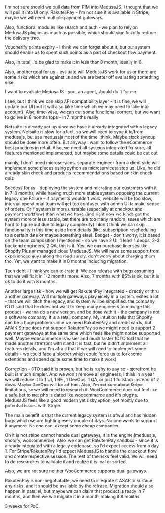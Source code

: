 I'm not sure should we pull data from PIM into MedusaJS. I thought that we will pull it into UI only.
RakutenPay - I'm not sure it is available in Stripe, maybe we will need multiple payment gateways.

Also, functional modules like search and auth - we plan to rely on MedusaJS plugins as much as possible, which should significantly reduce the delivery time.

Voucherify points expiry - I think we can forget about it, but our system should enable us to spent such points as a part of checkout flow payment.

Also, in total, I'd be glad to make it in less than 8 month, ideally in 6.



Also, another goal for us - evaluate will MedusaJS work for us or there are some risks which are against us and we are better off evaluating something else.

I want to evaluate MedusaJS - you, an agent, should do it for me.

I see, but I think we can skip API compatibility layer - it is fine, we will update our
  UI (but it will also take time which we may need to take into account). Also, time-wise,
  we can cut some functional corners, but we want to go ive in 8 months tops - in 7 mpnths
  really 

Netsuite is already set up since we have it already integrated with a legacy system. 
Netsuite is slow for a fact, so we will need to sync it to/from medusajs, but use 
medusajs most of the time I think. Maybe stock syncup should be done more often. But 
anyway I want to follow the eCommerce best practices in retail. Also, we need all systems
 integrated for sure, all features mentioned implemented, but maybe some details could be
 cut out 


 mainly, I don't need microservices. separate engineer from a client side will implement
 some pieces using python as microservices: step up. Like, he did already skin check and 
products recommendations based on skin check quiz 


Success for us - deploying the system and migrating our customers with it in 7-8 months, while having much more stable system opposing the current legacy one
Failure - if payments wouldn't work, website will be too slow, internal operational team will get too confused with admin UI to make sense of orders. Or if system is more unstable (especially at checkout and payment workflow) than what we have (and right now we kinda got the system more or less stable, but there are too many random issues which are hard to figure out due to legacy complexity)
I don't think we can skip functionality in this time aside from details (like, subscription rescheduling to a certain date or maybe something else).
Budget - don't worry, it is based on the team composition I mentioned - so we have 2 UI, 1 lead, 1 deops, 2-3 backend engineers, 2 QA, this is it. Yes, we can purchase licenses like Shopify Plus or managed cloud MedusaJS. We will have some support from experienced guys along the road surely, don't worry about charging them tho. Yet, we want to make it in 8 months including migration.

Tech debt - I think we can tolerate it. We can release with bugs assuming that we will fix it in 1-2 months more.
Also, 7 months with 85% is ok, but it is ok to do it with 8 months.



Another large risk - how we will get RakutenPay integrated - directly or thru another gateway. Will multiple gateways play nicely in a system. exites a lot - that we will ditch the legacy, and system will be simplified. the company CTO said that he does not want to keep many engineers to manage this product - wanna do a new version, and be done with it - the company is not a software company, it is a retail company. My intuition tells that Shopify can be a huge problem since we need RakutenPay and credit cards, but AFAIK Stripe does not support RakutenPay so we might need to support 2 payment gateways at the same time which feels like might not be supported well. Maybe woocommerce is easier and much faster (CTO told that he made another strefront with it and it is fast, but he didn't implement all features details, and I'm afraid that if we will need to implement some details - we could face a blocker which could force us to fork some extentions and spend quite some time to make it work)

Correction - CTO said it is proven, but he is rushy to say so - storefront he built is much simpler. And we won't remove all engineers, I think in a year we will reduce it to 1 UI, 1 BE , 1 DevOps, 1 QA, or just 1 fullstack instead of 2 devs. Maybe DevOps will be ad-hoc. Also, I'm not sure about Stripe limitations, so we will need to research it. WooCommerce does not feel like a safe bet to me: php is dated like woocommerce and it's plugins. MedusaJS feels like a good modern yet risky option, yet mostly due to potential issues with Stripe. 

The main benefit is that the current legacy system is afwul and has hidden bugs which we are fighting every couple of days. No one wants to support it anymore. No one can, except some cheap companies.


Oh it is not stripe cannot handle dual gateways, it is the engine (medusajs, shopify, woocommerce). Also, we can get RakutenPay sandbox - since it is already integrated with a legacy codebase, so I'd expect access from a day 1. For Stripe/RakutenPay I'd expect MedusaJS to handle the checkout flow and create respective session. The rest of the risks feel valid. We will need to do researches to validate it and realize it is real or sorted.

Also, we are not sure neither WooCommerce supports dual gateways. 

RakutenPay is non-negotiatable, we need to integrate it ASAP to surface any risks, and it should be available by the release. Migration should also happen in parallel, but maybe we can claim that product is ready in 7 months, and then we will migrate it in a month, making it 8 months.

3 weeks for PoC.

